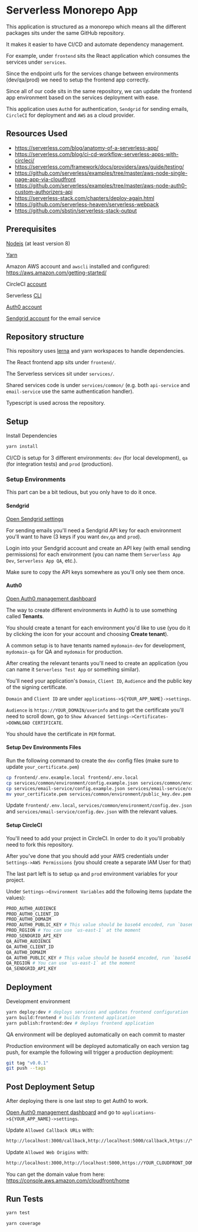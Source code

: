 # Serverless Monorepo App

This application is structured as a monorepo which means all the different packages sits under the same GitHub repository.

It makes it easier to have CI/CD and automate dependency management.

For example, under `frontend` sits the React application which consumes the services under `services`.

Since the endpoint urls for the services change between environments (dev/qa/prod) we need to setup the frontend app correctly.

Since all of our code sits in the same repository, we can update the frontend app environment based on the services deployment with ease.

This application uses `Auth0` for authentication, `Sendgrid` for sending emails, `CircleCI` for deployment and `AWS` as a cloud provider.

## Resources Used

- <https://serverless.com/blog/anatomy-of-a-serverless-app/>
- <https://serverless.com/blog/ci-cd-workflow-serverless-apps-with-circleci/>
- <https://serverless.com/framework/docs/providers/aws/guide/testing/>
- <https://github.com/serverless/examples/tree/master/aws-node-single-page-app-via-cloudfront>
- <https://github.com/serverless/examples/tree/master/aws-node-auth0-custom-authorizers-api>
- <https://serverless-stack.com/chapters/deploy-again.html>
- <https://github.com/serverless-heaven/serverless-webpack>
- <https://github.com/sbstjn/serverless-stack-output>

## Prerequisites

[Nodejs](https://nodejs.org/en/) (at least version 8)

[Yarn](https://yarnpkg.com/lang/en/)

Amazon AWS account and `awscli` installed and configured: <https://aws.amazon.com/getting-started/>

CircleCI [account](https://circleci.com/signup/)

Serverless [CLI](https://serverless.com/framework/docs/getting-started/)

[Auth0 account](https://auth0.com/)

[Sendgrid account](https://sendgrid.com/) for the email service

## Repository structure

This repository uses [lerna](https://lernajs.io/) and yarn workspaces to handle dependencies.

The React frontend app sits under `frontend/`.

The Serverless services sit under `services/`.

Shared services code is under `services/common/` (e.g. both `api-service` and `email-service` use the same authentication handler).

Typescript is used across the repository.

## Setup

Install Dependencies

```bash
yarn install
```

CI/CD is setup for 3 different environments: `dev` (for local development), `qa` (for integration tests) and `prod` (production).

### Setup Environments

This part can be a bit tedious, but you only have to do it once.

#### Sendgrid

[Open Sendgrid settings](https://app.sendgrid.com/settings/api_keys)

For sending emails you'll need a Sendgrid API key for each environment you'll want to have (3 keys if you want `dev`,`qa` and `prod`).

Login into your Sendgrid account and create an API key (with email sending permissions) for each environment (you can name them `Serverless App Dev`, `Serverless App QA`, etc.).

Make sure to copy the API keys somewhere as you'll only see them once.

#### Auth0

[Open Auth0 management dashboard](https://manage.auth0.com)

The way to create different environments in Auth0 is to use something called **Tenants**.

You should create a tenant for each environment you'd like to use (you do it by clicking the icon for your account and choosing **Create tenant**).

A common setup is to have tenants named `mydomain-dev` for development, `mydomain-qa` for QA and `mydomain` for production.

After creating the relevant tenants you'll need to create an application (you can name it `Serverless Test App` or something similar).

You'll need your application's `Domain`, `Client ID`, `Audience` and the public key of the signing certificate.

`Domain` and `Client ID` are under `applications->${YOUR_APP_NAME}->settings`.

`Audience` is `https://YOUR_DOMAIN/userinfo` and to get the certificate you'll need to scroll down, go to `Show Advanced Settings->Certificates->DOWNLOAD CERTIFICATE`.

You should have the certificate in `PEM` format.

#### Setup Dev Environments Files

Run the following command to create the `dev` config files (make sure to update `your_certificate.pem`)

```bash
cp frontend/.env.example.local frontend/.env.local
cp services/common/environment/config.example.json services/common/environment/config.dev.json
cp services/email-service/config.example.json services/email-service/config.dev.json
mv your_certificate.pem services/common/environment/public_key.dev.pem
```

Update `frontend/.env.local`, `services/common/environment/config.dev.json` and `services/email-service/config.dev.json` with the relevant values.

#### Setup CircleCI

You'll need to add your project in CircleCI. In order to do it you'll probably need to fork this repository.

After you've done that you should add your AWS credentials under `Settings->AWS Permissions` (you should create a separate IAM User for that)

The last part left is to setup `qa` and `prod` environment variables for your project.

Under `Settings->Environment Variables` add the following items (update the values):

```bash
PROD_AUTH0_AUDIENCE
PROD_AUTH0_CLIENT_ID
PROD_AUTH0_DOMAIM
PROD_AUTH0_PUBLIC_KEY # This value should be base64 encoded, run `base64` to get the value
PROD_REGION # You can use `us-east-1` at the moment
PROD_SENDGRID_API_KEY
QA_AUTH0_AUDIENCE
QA_AUTH0_CLIENT_ID
QA_AUTH0_DOMAIM
QA_AUTH0_PUBLIC_KEY # This value should be base64 encoded, run `base64` to get the value
QA_REGION # You can use `us-east-1` at the moment
QA_SENDGRID_API_KEY
```

## Deployment

Development environment

```bash
yarn deploy:dev # deploys services and updates frontend configuration
yarn build:frontend # builds frontend application
yarn publish:frontend:dev # deploys frontend application
```

QA environment will be deployed automatically on each commit to master

Production environment will be deployed automatically on each version tag push, for example the following will trigger a production deployment:

```bash
git tag "v0.0.1"
git push --tags
```

## Post Deployment Setup

After deploying there is one last step to get Auth0 to work.

[Open Auth0 management dashboard](https://manage.auth0.com) and go to `applications->${YOUR_APP_NAME}->settings`.

Update `Allowed Callback URLs` with:

```bash
http://localhost:3000/callback,http://localhost:5000/callback,https://YOUR_CLOUDFRONT_DOMAIN/callback
```

Update `Allowed Web Origins` with:

```bash
http://localhost:3000,http://localhost:5000,https://YOUR_CLOUDFRONT_DOMAIN
```

You can get the domain value from here: <https://console.aws.amazon.com/cloudfront/home>

## Run Tests

```bash
yarn test
```

```bash
yarn coverage
```
